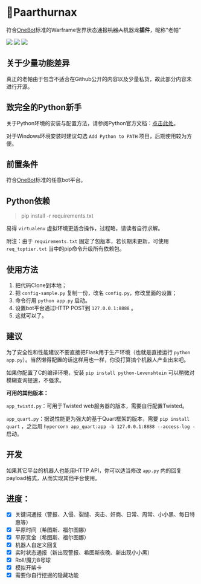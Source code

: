 # 🐉Paarthurnax

符合[OneBot](https://github.com/howmanybots/onebot)标准的Warframe世界状态通报~~机器人~~机器龙**插件**，昵称“老帕”

[![](https://img.shields.io/github/issues/Raka-loah/qqbot-plugin-warframe.svg)](https://github.com/Raka-loah/qqbot-plugin-warframe/issues)
![](https://img.shields.io/github/stars/Raka-loah/qqbot-plugin-warframe.svg)
[![](https://img.shields.io/github/license/Raka-loah/qqbot-plugin-warframe.svg)](https://github.com/Raka-loah/qqbot-plugin-warframe/blob/master/LICENSE)

**关于少量功能差异**
------

真正的老帕由于包含不适合在Github公开的内容以及少量私货，故此部分内容未进行开源。


**致完全的Python新手**
------

关于Python环境的安装与配置方法，请参阅Python官方文档：[点击此处](https://docs.python.org/zh-cn/3.8/using/windows.html)。

对于Windows环境安装时建议勾选 `Add Python to PATH` 项目，后期使用较为方便。

**前置条件**
------

符合[OneBot](https://github.com/howmanybots/onebot/blob/master/ecosystem.md)标准的任意bot平台。

**Python依赖**
------

> pip install -r requirements.txt

易得 `virtualenv` 虚拟环境更适合操作，过程略，请读者自行求解。

附注：由于 `requirements.txt` 固定了包版本，若长期未更新，可使用 `req_toptier.txt` 当中的pip命令升级所有依赖包。

**使用方法**
------

1. 把代码Clone到本地；
2. 把 `config-sample.py` 复制一份，改名 `config.py`，修改里面的设置；
3. 命令行用 `python app.py` 启动。
4. 设置bot平台通过HTTP POST到 `127.0.0.1:8888` 。
5. 这就可以了。

**建议**
------

为了安全性和性能建议不要直接把Flask用于生产环境（也就是直接运行 `python app.py`）。当然懒得配置的话这样用也一样，你没打算搞个机器人产业出来吧。

如果你配置了C的编译环境，安装 `pip install python-Levenshtein` 可以稍微对模糊查询提速，不强求。

**可用的其他版本：**

`app_twistd.py`：可用于Twisted web服务器的版本，需要自行配置Twisted。

`app_quart.py`：据说性能更为强大的基于Quart框架的版本，需要 `pip install quart` ，之后用 `hypercorn app_quart:app -b 127.0.0.1:8888 --access-log -` 启动。


**开发**
------

如果其它平台的机器人也能用HTTP API，你可以适当修改 `app.py` 内的回复payload格式，从而实现其他平台使用。

**进度：**
------
- [x] 关键词通报（警报、入侵、裂缝、突击、奸商、日常、周常、小小黑、每日特惠等）
- [x] 平原时间（希图斯、福尔图娜）
- [x] 平原赏金（希图斯、福尔图娜）
- [x] 机器人自定义回复
- [x] 实时状态通报（新出现警报、希图斯夜晚、新出现小小黑）
- [x] Roll/魔力8号球
- [x] 模拟开紫卡
- [x] 需要你自行挖掘的隐藏功能
